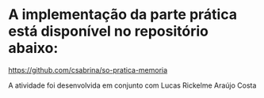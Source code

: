 # A implementação da parte prática está disponível no repositório abaixo:
https://github.com/csabrina/so-pratica-memoria

A atividade foi desenvolvida em conjunto com Lucas Rickelme Araújo Costa
